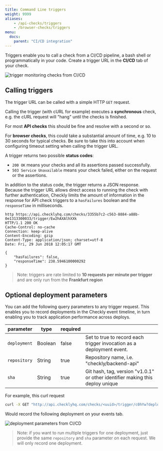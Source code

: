 ```yaml
---
title: Command Line triggers
weight: 9999
aliases:
    - /api-checks/triggers
    - /browser-checks/triggers
menu:
  docs:
    parent: "CI/CD integration"
---
```


Triggers enable you to call a check from a CI/CD pipeline, a bash shell or programmatically in your code.
Create a trigger URL in the **CI/CD** tab of your check.

![trigger monitoring checks from CI/CD](/docs/images/cicd/triggers.png)

## Calling triggers

The trigger URL can be called with a simple HTTP `GET` request.

Calling the trigger (with cURL for example) executes a **synchronous** check, e.g. the cURL request will "hang" until
the checks is finished. 

For most **API checks** this should be fine and resolve with a second or so.

For **browser checks**, this could take a substantial amount of time, e.g. 10 to 30 seconds for
typical checks. Be sure to take this into account when configuring timeout setting when calling the trigger URL.

A trigger returns two possible **status codes**:

-   `200 OK` means your checks and all its assertions passed successfully.
-   `503 Service Unavailable` means your check failed, either on the request or the assertions.

In addition to the status code, the trigger returns a JSON response. Because the trigger URL allows direct
access to running the check with further authentication, Checkly limits the amount of information in the response
for API check triggers to a `hasFailures` boolean and the `responseTime` in milliseconds.

```
http https://api.checklyhq.com/checks/3355b7c2-c563-8884-a88b-0e1313300033/trigger/Ew2hAXAlhXXk
HTTP/1.1 200 OK
Cache-Control: no-cache
Connection: keep-alive
Content-Encoding: gzip
Content-Type: application/json; charset=utf-8
Date: Fri, 29 Jun 2018 12:05:17 GMT

{
    "hasFailures": false,
    "responseTime": 238.5946100000292
}
```

> Note: triggers are rate limited to **10 requests per minute per trigger** and are only run from the **Frankfurt region**

## Optional deployment parameters

You can add the following query parameters to any trigger request. This enables you to record deployments in the Checkly 
event timeline, in turn enabling you to track application performance across deploys.


| parameter    | type    | required |                                                                               |
|--------------|---------|----------|-------------------------------------------------------------------------------|
| `deployment` | Boolean | false    | Set to true to record each trigger invocation as a deployment event.          |
| `repository` | String  | true     | Repository name, i.e. "checkly/backend-api"                                   |
| `sha`        | String  | true     | Git hash, tag, version "v1.0.1" or other identifier making this deploy unique |

For example, this curl request 

```bash
curl -X GET "http://api.checklyhq.com/checks/<uuid>/trigger/c0hYw?deployment=true&repository=acme/customer-api&sha=v1.0.2-beta"
```
Would record the following deployment on your events tab.

![deployment parameters from CI/CD](/docs/images/cicd/trigger_parameters.png)

> Note: if you want to run multiple triggers for one deployment, just provide the same `repository` and `sha` parameter on each request. We will only record one deployment.
